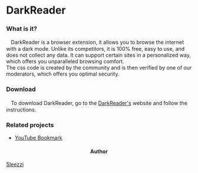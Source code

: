 <h1>DarkReader</h1>
<h3>What is it?</h3>
<p>ㅤDarkReader is a browser extension, it allows you to browse the internet with a dark mode. Unlike its competitors, it is 100% free, easy to use, and does not collect any data. It can support certain sites in a personalized way, which offers you unparalleled browsing comfort.<br>The css code is created by the community and is then verified by one of our moderators, which offers you optimal security.</p>
<h3>Download</h3>
<p>ㅤTo download DarkReader, go to the <a href="https://sleezzi.github.io" target="_blank">DarkReader's</a> website
 and follow the instructions.</p>
<h3>Related projects</h3>
<ul>
    <li><a href="https://github.com/Sleezzi/YouTubeBookmarkExtension" target="_blank" rel="noopener noreferrer">YouTube Bookmark</a></li>
</ul>
<h4 style="text-align: center;">Author</h4>
<a href="https://github.com/Sleezzi" class="Sleezzi" target="_blank">Sleezzi</a>